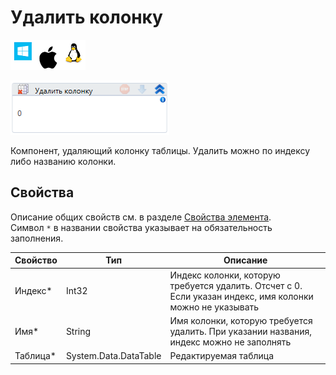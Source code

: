 # Удалить колонку

![](../../../../resources/activities/basic/data/data-tables/image-100-1-1-1-1-1-1-1-2-30.png)

![](../../../../resources/activities/basic/data/data-tables/image-365.png)

Компонент, удаляющий колонку таблицы. Удалить можно по индексу либо названию колонки.

## Свойства

Описание общих свойств см. в разделе [Свойства элемента](https://docs.primo-rpa.ru/primo-rpa/primo-studio/process/elements#svoistva-elementa).\
Символ `*` в названии свойства указывает на обязательность заполнения.

| Свойство  | Тип                   | Описание                                                                                                  |
| --------- | --------------------- | --------------------------------------------------------------------------------------------------------- |
| Индекс\*  | Int32                 | Индекс колонки, которую требуется удалить. Отсчет с 0. Если указан индекс, имя колонки можно не указывать |
| Имя\*     | String                | Имя колонки, которую требуется удалить. При указании названия, индекс можно не заполнять                  |
| Таблица\* | System.Data.DataTable | Редактируемая таблица                                                                                     |
